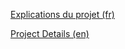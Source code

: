 [Explications du projet (fr)](https://yohanboichut.github.io/posts/testfx-integration-test-post/)

[Project Details (en)](https://yohanboichut.github.io/en/posts/testfx-integration-test-post/)

